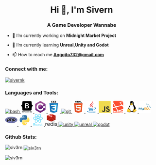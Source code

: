 <h1 align="center">Hi 👋, I'm Sivern</h1>
<h3 align="center">A Game Developer Wannabe</h3>

- 🔭 I’m currently working on **Midnight Market Project**

- 🌱 I’m currently learning **Unreal,Unity and Godot**

- 📫 How to reach me **Anggito732@gmail.com**

<h3 align="left">Connect with me:</h3>
<p align="left">
<a href="https://discord.gg/sivernk" target="blank"><img align="center" src="https://raw.githubusercontent.com/rahuldkjain/github-profile-readme-generator/master/src/images/icons/Social/discord.svg" alt="sivernk" height="30" width="40" /></a>
</p>

<h3 align="left">Languages and Tools:</h3>
<p align="left" > <a  href="https://www.gnu.org/software/bash/" target="_blank" rel="noreferrer"> <img src="https://www.vectorlogo.zone/logos/gnu_bash/gnu_bash-icon.svg" alt="bash" width="40" height="40"/> </a> <a href="https://getbootstrap.com" target="_blank" rel="noreferrer"> <img src="https://raw.githubusercontent.com/devicons/devicon/master/icons/bootstrap/bootstrap-plain-wordmark.svg" alt="bootstrap" width="40" height="40"/> </a> <a href="https://www.w3schools.com/cs/" target="_blank" rel="noreferrer"> <img src="https://raw.githubusercontent.com/devicons/devicon/master/icons/csharp/csharp-original.svg" alt="csharp" width="40" height="40"/> </a> <a href="https://www.w3schools.com/css/" target="_blank" rel="noreferrer"> <img src="https://raw.githubusercontent.com/devicons/devicon/master/icons/css3/css3-original-wordmark.svg" alt="css3" width="40" height="40"/> </a> <a href="https://git-scm.com/" target="_blank" rel="noreferrer"> <img src="https://www.vectorlogo.zone/logos/git-scm/git-scm-icon.svg" alt="git" width="40" height="40"/> </a> <a href="https://www.w3.org/html/" target="_blank" rel="noreferrer"> <img src="https://raw.githubusercontent.com/devicons/devicon/master/icons/html5/html5-original-wordmark.svg" alt="html5" width="40" height="40"/> </a> <a href="https://www.java.com" target="_blank" rel="noreferrer"> <img src="https://raw.githubusercontent.com/devicons/devicon/master/icons/java/java-original.svg" alt="java" width="40" height="40"/> </a> <a href="https://developer.mozilla.org/en-US/docs/Web/JavaScript" target="_blank" rel="noreferrer"> <img src="https://raw.githubusercontent.com/devicons/devicon/master/icons/javascript/javascript-original.svg" alt="javascript" width="40" height="40"/> </a> <a href="https://laravel.com/" target="_blank" rel="noreferrer"> <img src="https://raw.githubusercontent.com/devicons/devicon/master/icons/laravel/laravel-plain-wordmark.svg" alt="laravel" width="40" height="40"/> </a> <a href="https://www.linux.org/" target="_blank" rel="noreferrer"> <img src="https://raw.githubusercontent.com/devicons/devicon/master/icons/linux/linux-original.svg" alt="linux" width="40" height="40"/> </a> <a href="https://www.mysql.com/" target="_blank" rel="noreferrer"> <img src="https://raw.githubusercontent.com/devicons/devicon/master/icons/mysql/mysql-original-wordmark.svg" alt="mysql" width="40" height="40"/> </a> <a href="https://www.php.net" target="_blank" rel="noreferrer"> <img src="https://raw.githubusercontent.com/devicons/devicon/master/icons/php/php-original.svg" alt="php" width="40" height="40"/> </a> <a href="https://www.python.org" target="_blank" rel="noreferrer"> <img src="https://raw.githubusercontent.com/devicons/devicon/master/icons/python/python-original.svg" alt="python" width="40" height="40"/> </a> <a href="https://reactjs.org/" target="_blank" rel="noreferrer"> <img src="https://raw.githubusercontent.com/devicons/devicon/master/icons/react/react-original-wordmark.svg" alt="react" width="40" height="40"/> </a> <a href="https://redis.io" target="_blank" rel="noreferrer"> <img src="https://raw.githubusercontent.com/devicons/devicon/master/icons/redis/redis-original-wordmark.svg" alt="redis" width="40" height="40"/> </a> <a href="https://unity.com/" target="_blank" rel="noreferrer"> <img src="https://camo.githubusercontent.com/606a8425d12feec74a1149e0fb1378f067c37d9c6ed18d7d52e7799103a50538/68747470733a2f2f696d672e696e666f726d65722e636f6d2f69636f6e735f6d61632f706e672f3132382f3537392f3537393330332e706e67" alt="unity" width="40" height="40"/> </a> <a 
href="https://unrealengine.com/" target="_blank" rel="noreferrer"> <img src="https://raw.githubusercontent.com/kenangundogan/fontisto/036b7eca71aab1bef8e6a0518f7329f13ed62f6b/icons/svg/brand/unreal-engine.svg" alt="unreal" width="40" height="40"/> </a> 
<a href="https://godotengine.org/" target="_blank" rel="noreferrer"> <img src="https://upload.wikimedia.org/wikipedia/commons/thumb/6/6a/Godot_icon.svg/600px-Godot_icon.svg.png" alt="godot" width="40" height="40"/> </a>
</p>
<h3 align="left">Github Stats:</h3>

<p><img align="left" src="https://github-readme-stats.vercel.app/api/top-langs?username=siv3rn&show_icons=true&locale=en&layout=compact" alt="siv3rn" /></p>

<p>&nbsp;<img align="center" src="https://github-readme-stats.vercel.app/api?username=siv3rn&show_icons=true&locale=en" alt="siv3rn" /></p>

<p><img align="center" src="https://github-readme-streak-stats.herokuapp.com/?user=siv3rn&" alt="siv3rn" /></p>

<!---
Siv3rn/Siv3rn is a ✨ special ✨ repository because its `README.md` (this file) appears on your GitHub profile.
You can click the Preview link to take a look at your changes.
--->
